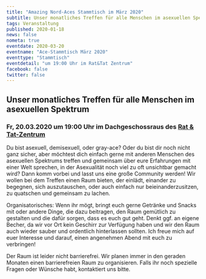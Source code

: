 ```yaml
---
title: "Amazing Nord-Aces Stammtisch im März 2020"
subtitle: Unser monatliches Treffen für alle Menschen im asexuellen Spektrum
tags: Veranstaltung
published: 2020-01-18
news: false
nometa: true
eventdate: 2020-03-20
eventname: "Ace-Stammtisch März 2020"
eventtype: "Stammtisch"
eventdetail: "um 19:00 Uhr im Rat&Tat Zentrum"
facebook: false
twitter: false
---
```


## Unser monatliches Treffen für alle Menschen im asexuellen Spektrum

### Fr, 20.03.2020 um 19:00 Uhr im Dachgeschossraus des [Rat & Tat-Zentrum](https://www.ratundtat-bremen.de/Termine/)

Du bist asexuell, demisexuell, oder gray-ace?
Oder du bist dir noch nicht ganz sicher, aber möchtest dich einfach gerne mit anderen Menschen des asexuellen Spektrums treffen und gemeinsam über eure Erfahrungen mit einer Welt sprechen, in der Asexualität noch viel zu oft unsichtbar gemacht wird?
Dann komm vorbei und lasst uns eine große Community werden!
Wir wollen bei dem Treffen einen Raum bieten, der einlädt, einander zu 
begegnen, sich auszutauschen, oder auch einfach nur beieinanderzusitzen, 
zu quatschen und gemeinsam zu lachen.

Organisatorisches: 
Wenn ihr mögt, bringt euch gerne Getränke und Snacks mit oder andere Dinge, die dazu
beitragen, den Raum gemütlich zu gestalten und die dafür sorgen, dass es euch
gut geht. Denkt ggf. an eigene Becher, da wir vor Ort kein Geschirr zur
Verfügung haben und wir den Raum auch wieder sauber und ordentlich
hinterlassen sollten. Ich freue mich auf euer Interesse und darauf,
einen angenehmen Abend mit euch zu verbringen! 

Der Raum ist leider nicht barrierefrei. Wir planen immer in den geraden Monaten einen 
barrierefreien Raum zu organisieren. Falls ihr noch spezielle Fragen oder Wünsche habt, 
kontaktiert uns bitte.
